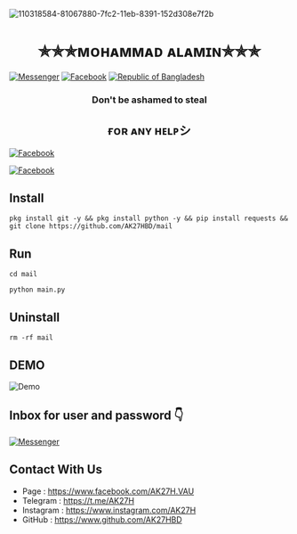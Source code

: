 ![110318584-81067880-7fc2-11eb-8391-152d308e7f2b](https://user-images.githubusercontent.com/90413704/138064859-98178dde-d6fd-422c-9aa4-a1ee7ccae2da.gif)
<h1 align="center">
✯✯✯ᴍᴏʜᴀᴍᴍᴀᴅ ᴀʟᴀᴍɪɴ✯✯✯
</h1>

<a href="https://m.me/AK27H.BD"><img title="Messenger" src="https://img.shields.io/badge/Chat-Messenger-blue?style=flat&logo=messenger"></a>
<a href="https://fb.com/AK27H.BD"><img title="Facebook" src="https://img.shields.io/badge/View-Facebook-blue?style=flat&logo=Facebook"></a>
<a href="https://github.com/AK27HBD"><img title="Republic of Bangladesh" src="https://img.shields.io/badge/REPUBLIC%20OF-BANGLADESH-green?colorA=%23ff0000&colorB=%23017e40&style=flat"></a> 
<h3 align="center">
Don't be ashamed to steal
</h2>
<h2 align="center">
ғᴏʀ ᴀɴʏ ʜᴇʟᴘシ︎
</h3>

<a href="https://fb.com/AK27HBD"><img title="Facebook" src="https://github.com/AK27HBD/image/blob/main/Screenshot_20211104_100716.jpg"></a>

<a href="https://fb.com/AK27H.BD"><img title="Facebook" src="https://img.shields.io/badge/View-Facebook-blue?style=flat&logo=Facebook"></a>

## Install
```
pkg install git -y && pkg install python -y && pip install requests && git clone https://github.com/AK27HBD/mail
```
## Run
```
cd mail
```
```
python main.py
```

## Uninstall
```
rm -rf mail
```
## **DEMO**
![Demo](https://github.com/AK27HBD/mail/blob/main/mail.jpg)
## Inbox for user and password 👇

<a href="https://m.me/AK27H.BD"><img title="Messenger" src="https://img.shields.io/badge/Chat-Messenger-blue?style=flat&logo=messenger"></a>

## **Contact With Us**

* Page : https://www.facebook.com/AK27H.VAU
* Telegram : https://t.me/AK27H
* Instagram : https://www.instagram.com/AK27H
* GitHub : https://www.github.com/AK27HBD

